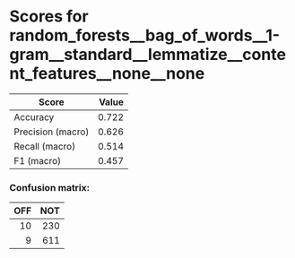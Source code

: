 # Scores for random_forests__bag_of_words__1-gram__standard__lemmatize__content_features__none__none
|      Score      |Value|
|-----------------|----:|
|Accuracy         |0.722|
|Precision (macro)|0.626|
|Recall (macro)   |0.514|
|F1 (macro)       |0.457|

### Confusion matrix:
|OFF|NOT|
|--:|--:|
| 10|230|
|  9|611|
